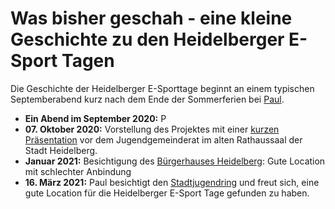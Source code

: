 # Was bisher geschah - eine kleine Geschichte zu den Heidelberger E-Sport Tagen
Die Geschichte der Heidelberger E-Sporttage beginnt an einem typischen Septemberabend kurz nach dem Ende der Sommerferien bei [Paul](../personen/paulgoldschmidt.md).
* **Ein Abend im September 2020:** P
* **07. Oktober 2020:** Vorstellung des Projektes mit einer [kurzen Präsentation](../../img/sonstiges/dieanfaenge.pdf) vor dem Jugendgemeinderat im alten Rathaussaal der Stadt Heidelberg.
* **Januar 2021:** Besichtigung des [Bürgerhauses Heidelberg](../orte/heidelberg-buergerhaus.md): Gute Location mit schlechter Anbindung
* **16. März 2021:** Paul besichtigt den [Stadtjugendring](../orte/heidelberg-stadtjugendring.md) und freut sich, eine gute Location für die Heidelberger E-Sport Tage gefunden zu haben.
